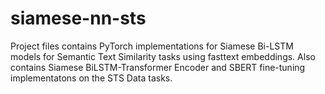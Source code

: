 # siamese-nn-sts
Project files contains PyTorch implementations for Siamese Bi-LSTM models for Semantic Text Similarity tasks using fasttext embeddings. Also contains Siamese BiLSTM-Transformer Encoder and SBERT fine-tuning implementatons on the STS Data tasks.
